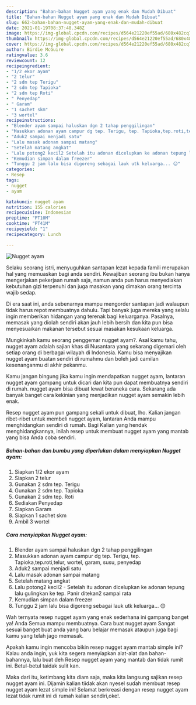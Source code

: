 ```yaml
---
description: "Bahan-bahan Nugget ayam yang enak dan Mudah Dibuat"
title: "Bahan-bahan Nugget ayam yang enak dan Mudah Dibuat"
slug: 662-bahan-bahan-nugget-ayam-yang-enak-dan-mudah-dibuat
date: 2021-01-19T08:37:48.348Z
image: https://img-global.cpcdn.com/recipes/d564e21220ef55ad/680x482cq70/nugget-ayam-foto-resep-utama.jpg
thumbnail: https://img-global.cpcdn.com/recipes/d564e21220ef55ad/680x482cq70/nugget-ayam-foto-resep-utama.jpg
cover: https://img-global.cpcdn.com/recipes/d564e21220ef55ad/680x482cq70/nugget-ayam-foto-resep-utama.jpg
author: Birdie McGuire
ratingvalue: 3.6
reviewcount: 12
recipeingredient:
- "1/2 ekor ayam"
- "2 telur"
- "2 sdm tep Terigu"
- "2 sdm tep Tapioka"
- "2 sdm tep Roti"
- " Penyedap"
- " Garam"
- "1 sachet skm"
- "3 wortel"
recipeinstructions:
- "Blender ayam sampai haluskan dgn 2 tahap penggilingan"
- "Masukkan adonan ayam campur dg tep. Terigu, tep. Tapioka,tep.roti,telur, wortel, garam, susu, penyedap"
- "Aduk2 sampai menjadi satu"
- "Lalu masak adonan sampai matang"
- "Setelah matang angkat"
- "Lalu potong2 kecil2 Setelah itu adonan dicelupkan ke adonan tepung lalu gulingkan ke tep. Panir ditekan2 sampai rata"
- "Kemudian simpan dalam freezer"
- "Tunggu 2 jam lalu bisa digoreng sebagai lauk utk keluarga... 😊"
categories:
- Resep
tags:
- nugget
- ayam

katakunci: nugget ayam 
nutrition: 155 calories
recipecuisine: Indonesian
preptime: "PT10M"
cooktime: "PT41M"
recipeyield: "1"
recipecategory: Lunch

---
```



![Nugget ayam](https://img-global.cpcdn.com/recipes/d564e21220ef55ad/680x482cq70/nugget-ayam-foto-resep-utama.jpg)

Selaku seorang istri, menyuguhkan santapan lezat kepada famili merupakan hal yang memuaskan bagi anda sendiri. Kewajiban seorang ibu bukan hanya mengerjakan pekerjaan rumah saja, namun anda pun harus menyediakan kebutuhan gizi terpenuhi dan juga masakan yang dimakan orang tercinta wajib sedap.

Di era  saat ini, anda sebenarnya mampu mengorder santapan jadi walaupun tidak harus repot membuatnya dahulu. Tapi banyak juga mereka yang selalu ingin memberikan hidangan yang terenak bagi keluarganya. Pasalnya, memasak yang diolah sendiri akan jauh lebih bersih dan kita pun bisa menyesuaikan makanan tersebut sesuai masakan kesukaan keluarga. 



Mungkinkah kamu seorang penggemar nugget ayam?. Asal kamu tahu, nugget ayam adalah sajian khas di Nusantara yang sekarang digemari oleh setiap orang di berbagai wilayah di Indonesia. Kamu bisa menyajikan nugget ayam buatan sendiri di rumahmu dan boleh jadi camilan kesenanganmu di akhir pekanmu.

Kamu jangan bingung jika kamu ingin mendapatkan nugget ayam, lantaran nugget ayam gampang untuk dicari dan kita pun dapat membuatnya sendiri di rumah. nugget ayam bisa dibuat lewat beraneka cara. Sekarang ada banyak banget cara kekinian yang menjadikan nugget ayam semakin lebih enak.

Resep nugget ayam pun gampang sekali untuk dibuat, lho. Kalian jangan ribet-ribet untuk membeli nugget ayam, lantaran Anda mampu menghidangkan sendiri di rumah. Bagi Kalian yang hendak menghidangkannya, inilah resep untuk membuat nugget ayam yang mantab yang bisa Anda coba sendiri.

<!--inarticleads1-->

##### Bahan-bahan dan bumbu yang diperlukan dalam menyiapkan Nugget ayam:

1. Siapkan 1/2 ekor ayam
1. Siapkan 2 telur
1. Gunakan 2 sdm tep. Terigu
1. Gunakan 2 sdm tep. Tapioka
1. Gunakan 2 sdm tep. Roti
1. Sediakan  Penyedap
1. Siapkan  Garam
1. Siapkan 1 sachet skm
1. Ambil 3 wortel




<!--inarticleads2-->

##### Cara menyiapkan Nugget ayam:

1. Blender ayam sampai haluskan dgn 2 tahap penggilingan
1. Masukkan adonan ayam campur dg tep. Terigu, tep. Tapioka,tep.roti,telur, wortel, garam, susu, penyedap
1. Aduk2 sampai menjadi satu
1. Lalu masak adonan sampai matang
1. Setelah matang angkat
1. Lalu potong2 kecil2 - Setelah itu adonan dicelupkan ke adonan tepung lalu gulingkan ke tep. Panir ditekan2 sampai rata
1. Kemudian simpan dalam freezer
1. Tunggu 2 jam lalu bisa digoreng sebagai lauk utk keluarga... 😊




Wah ternyata resep nugget ayam yang enak sederhana ini gampang banget ya! Anda Semua mampu membuatnya. Cara buat nugget ayam Sangat sesuai banget buat anda yang baru belajar memasak ataupun juga bagi kamu yang telah jago memasak.

Apakah kamu ingin mencoba bikin resep nugget ayam mantab simple ini? Kalau anda ingin, yuk kita segera menyiapkan alat-alat dan bahan-bahannya, lalu buat deh Resep nugget ayam yang mantab dan tidak rumit ini. Betul-betul taidak sulit kan. 

Maka dari itu, ketimbang kita diam saja, maka kita langsung sajikan resep nugget ayam ini. Dijamin kalian tiidak akan nyesel sudah membuat resep nugget ayam lezat simple ini! Selamat berkreasi dengan resep nugget ayam lezat tidak rumit ini di rumah kalian sendiri,oke!.

